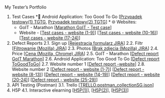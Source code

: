 My Tester’s Portfolio
  1. Test Cases
    *📱 Android Application: Too Good To Go [[Przypadek testowy(1) TGTG](https://github.com/user-attachments/assets/c97f4d3f-dc70-4258-aa59-ad20d2b1fe0f), [Przypadek testowy(2) TGTG](https://github.com/user-attachments/assets/81eb5d8b-ab46-4785-a4b4-21ee05addb02)]
    * 🌐 Websites: 
       * GoIT - Marathon [[Marathon GoIT - Test case](https://github.com/user-attachments/assets/514e76e3-6f7e-4227-a0e6-a1236efd6bce)]
       * Website - [[Test cases - website (1-9)](https://github.com/user-attachments/assets/1996f22d-70ad-4c69-90f6-698c003c2386)] [[Test cases - website (10-16)](https://github.com/user-attachments/assets/ff006121-197f-4505-b61c-d37512246f51)] [[Test cases - website (17-24)](https://github.com/user-attachments/assets/0df3cb0f-4fe2-4696-9322-aba76e80f9e9)]
  2. Defect Reports
     2.1. Sign up [[Rejestracja formularz JIRA](https://github.com/user-attachments/assets/3a27becb-de8e-4830-9468-73c0bb55ff8b)]
     2.2. Filtr [[Filtrowanie (Mozilla) JIRA](https://github.com/user-attachments/assets/b0667d43-e1ef-4951-a99a-76a0956bb54a)]
     2.3. Photos [[Brak zdjęcia (Mozilla) JIRA](https://github.com/user-attachments/assets/e008ebba-70ed-4002-bc70-cc7f19fad193)]
     2.4. Price [[Cena (Mozilla, Chrome) JIRA](https://github.com/user-attachments/assets/18bd7540-794c-43b8-9283-c303c971b63c)]
     2.5. GoIT - Marathon [[Defect report GoIT Marathon](https://github.com/user-attachments/assets/32ea222e-1285-48bd-971f-3907c916efb2)]
     2.6. Android Application: Too Good To Go [[Defect report ToGoodToGo](https://github.com/user-attachments/assets/8e396001-e5eb-40c2-b188-c31c1ee7eed5)]
     2.7. Website number 1 [[Defect report -website](https://github.com/user-attachments/assets/b4571908-94cf-40c2-9bfc-26a76ca909d1)]
     2.8. Website number 2 [[Defect report - website (1-7)](https://github.com/user-attachments/assets/db84390f-eb38-4ee3-a4df-9b82edf1ab9d)] [[Defect report - website (8-13)](https://github.com/user-attachments/assets/0d27bec6-e545-492a-b075-3c7634f6f62b)] [[Defect report - website (14-19)](https://github.com/user-attachments/assets/1f4c41c5-78ed-4eaa-9e89-adf9b19ee48f)] [[Defect report - website (20-24)](https://github.com/user-attachments/assets/18dcc4dc-5456-4c79-978e-5cd4a6172df3)] [[Defect report - website (25-29)](https://github.com/user-attachments/assets/afaca684-bd2d-454d-9c09-2069f13ef6f5)]
  3. API Testing (Postman)
     3.1. Trello [[TRELLO.postman_collectionSG.json](https://github.com/user-attachments/files/19208213/TRELLO.postman_collectionSG.json)]
  4. H5P
     4.1. Interactive elearning [[H5P(1)](https://github.com/user-attachments/assets/e92ab706-e7c3-430d-a264-b074bafd5262)], [[H5P(2)](https://github.com/user-attachments/assets/1524b9b8-9e19-4ea5-8462-bc5687603a36)], [[H5P(3)](https://github.com/user-attachments/assets/3825db2f-0482-40b2-bc20-6fd7cc160e75)]
